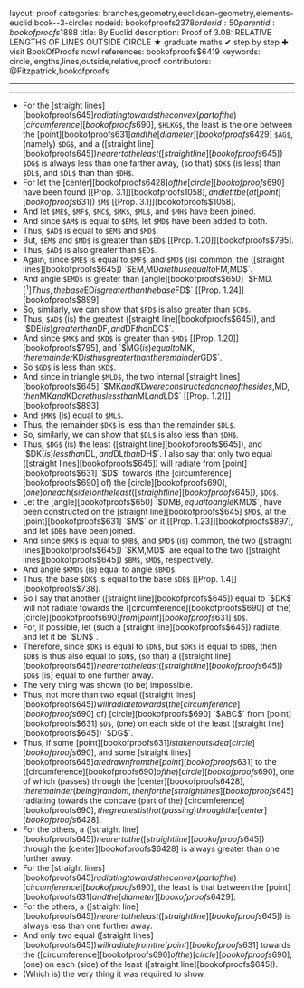 layout: proof
categories: branches,geometry,euclidean-geometry,elements-euclid,book--3-circles
nodeid: bookofproofs$2378
orderid: 50
parentid: bookofproofs$1888
title: By Euclid
description:  Proof of 3.08: RELATIVE LENGTHS OF LINES OUTSIDE CIRCLE &#9733; graduate maths &#10004; step by step &#10010; visit BookOfProofs now!
references: bookofproofs$6419
keywords: circle,lengths,lines,outside,relative,proof
contributors: @Fitzpatrick,bookofproofs

---


---



* For the [straight lines][bookofproofs$645] radiating towards the convex (part of the) [circumference][bookofproofs$690], `$HLKG$`, the least is the one between the [point][bookofproofs$631] and the [diameter][bookofproofs$6429] `$AG$`, (namely) `$DG$`, and a ([straight line][bookofproofs$645]) nearer to the least ([straight line][bookofproofs$645]) `$DG$` is always less than one farther away, (so that) `$DK$` (is less) than `$DL$`, and `$DL$` than than `$DH$`.
* For let the [center][bookofproofs$6428] of the [circle][bookofproofs$690] have been found [[Prop. 3.1]][bookofproofs$1058], and let it be (at [point][bookofproofs$631]) `$M$` [[Prop. 3.1]][bookofproofs$1058].
* And let `$ME$`, `$MF$`, `$MC$`, `$MK$`, `$ML$`, and `$MH$` have been joined.
* And since `$AM$` is equal to `$EM$`, let `$MD$` have been added to both.
* Thus, `$AD$` is equal to `$EM$` and `$MD$`.
* But, `$EM$` and `$MD$` is greater than `$ED$` [[Prop. 1.20]][bookofproofs$795].
* Thus, `$AD$` is also greater than `$ED$`.
* Again, since `$ME$` is equal to `$MF$`, and `$MD$` (is) common, the ([straight lines][bookofproofs$645]) `$EM$`, `$MD$` are thus equal to `$FM$`, `$MD$`.
* And angle `$EMD$` is greater than [angle][bookofproofs$650] `$FMD$`.[^1] Thus, the base `$ED$` is greater than the base `$FD$` [[Prop. 1.24]][bookofproofs$899].
* So, similarly, we can show that `$FD$` is also greater than `$CD$`.
* Thus, `$AD$` (is) the greatest ([straight line][bookofproofs$645]), and `$DE$` (is) greater than `$DF$`, and `$DF$` than `$DC$`.
* And since `$MK$` and `$KD$` is greater than `$MD$` [[Prop. 1.20]][bookofproofs$795], and `$MG$` (is) equal to `$MK$`, the remainder `$KD$` is thus greater than the remainder `$GD$`.
* So `$GD$` is less than `$KD$`.
* And since in triangle `$MLD$`, the two internal [straight lines][bookofproofs$645] `$MK$` and `$KD$` were constructed on one of the sides, `$MD$`, then `$MK$` and `$KD$` are thus less than `$ML$` and `$LD$` [[Prop. 1.21]][bookofproofs$893].
* And `$MK$` (is) equal to `$ML$`.
* Thus, the remainder `$DK$` is less than the remainder `$DL$`.
* So, similarly, we can show that `$DL$` is also less than `$DH$`.
* Thus, `$DG$` (is) the least ([straight line][bookofproofs$645]), and `$DK$` (is) less than `$DL$`, and `$DL$` than `$DH$`.
I also say that only two equal ([straight lines][bookofproofs$645]) will radiate from [point][bookofproofs$631] `$D$` towards (the [circumference][bookofproofs$690] of) the [circle][bookofproofs$690], (one) on each (side) on the least ([straight line][bookofproofs$645]), `$DG$`.
* Let the [angle][bookofproofs$650] `$DMB$`, equal to angle `$KMD$`, have been constructed on the [straight line][bookofproofs$645] `$MD$`, at the [point][bookofproofs$631] `$M$` on it [[Prop. 1.23]][bookofproofs$897], and let `$DB$` have been joined.
* And since `$MK$` is equal to `$MB$`, and `$MD$` (is) common, the two ([straight lines][bookofproofs$645]) `$KM$`, `$MD$` are equal to the two ([straight lines][bookofproofs$645]) `$BM$`, `$MD$`, respectively.
* And angle `$KMD$` (is) equal to angle `$BMD$`.
* Thus, the base `$DK$` is equal to the base `$DB$` [[Prop. 1.4]][bookofproofs$738].
* So I say that another ([straight line][bookofproofs$645]) equal to `$DK$` will not radiate towards the ([circumference][bookofproofs$690] of the) [circle][bookofproofs$690] from [point][bookofproofs$631] `$D$`.
* For, if possible, let (such a [straight line][bookofproofs$645]) radiate, and let it be `$DN$`.
* Therefore, since `$DK$` is equal to `$DN$`, but `$DK$` is equal to `$DB$`, then `$DB$` is thus also equal to `$DN$`, (so that) a ([straight line][bookofproofs$645]) nearer to the least ([straight line][bookofproofs$645]) `$DG$` [is] equal to one further away.
* The very thing was shown (to be) impossible.
* Thus, not more than two equal ([straight lines][bookofproofs$645]) will radiate towards (the [circumference][bookofproofs$690] of) [circle][bookofproofs$690] `$ABC$` from [point][bookofproofs$631] `$D$`, (one) on each side of the least ([straight line][bookofproofs$645]) `$DG$`.
* Thus, if some [point][bookofproofs$631] is taken outside a [circle][bookofproofs$690], and some [straight lines][bookofproofs$645] are drawn from the [point][bookofproofs$631] to the ([circumference][bookofproofs$690] of the) [circle][bookofproofs$690], one of which (passes) through the [center][bookofproofs$6428], the remainder (being) random, then for the [straight lines][bookofproofs$645] radiating towards the concave (part of the) [circumference][bookofproofs$690], the greatest is that (passing) through the [center][bookofproofs$6428].
* For the others, a ([straight line][bookofproofs$645]) nearer to the ([straight line][bookofproofs$645]) through the [center][bookofproofs$6428] is always greater than one further away.
* For the [straight lines][bookofproofs$645] radiating towards the convex (part of the) [circumference][bookofproofs$690], the least is that between the [point][bookofproofs$631] and the [diameter][bookofproofs$6429].
* For the others, a ([straight line][bookofproofs$645]) nearer to the least ([straight line][bookofproofs$645]) is always less than one further away.
* And only two equal ([straight lines][bookofproofs$645]) will radiate from the [point][bookofproofs$631] towards the ([circumference][bookofproofs$690] of the) [circle][bookofproofs$690], (one) on each (side) of the least ([straight line][bookofproofs$645]).
* (Which is) the very thing it was required to show.

[^1]: This is not proved, except by reference to the figure (translator's note).
